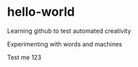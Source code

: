 # hello-world
Learning github to test automated creativity

Experimenting with words and machines

Test me 123
